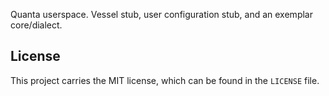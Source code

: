 
Quanta userspace. Vessel stub, user configuration stub, and an exemplar core/dialect.

## License

This project carries the MIT license, which can be found in the `LICENSE` file.
